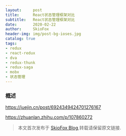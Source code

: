 ```yaml
---
layout:     post
title:      React状态管理框架对比
subtitle:   React状态管理框架对比
date:       2020-02-22
author:     SkioFox
header-img: img/post-bg-ioses.jpg
catalog: true
tags:
- redux
- react-redux
- dva
- redux-thunk
- redux-saga
- mobx
- 状态管理
---
```


### 概述

https://juejin.cn/post/6924349424701276167

https://zhuanlan.zhihu.com/p/107860272

> 本文首次发布于 [SkioFox Blog](http://blog.skiofox.top),转载请保留原文链接.